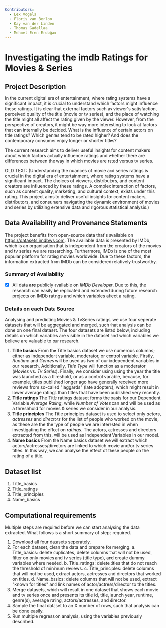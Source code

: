 ```yaml
---
Contributors:
  - Lex Vogels
  - Floris van Berloo
  - Kay van der Linden
  - Thomas Gadellaa
  - Mehmet Eren Erdoğan
---
```


# Investigating the imdb Ratings for Movies & Series

## Project Description

In the current digital era of entertainment, where rating systems have a significant impact, it is crucial to understand which factors might influence these ratings. It is clear that external factors such as viewer's satisfaction, perceived quality of the title (movie or tv series), and the place of watching the title might all affect the rating given by the viewer. However, from the perspective of creators, it might be way more interesting to look at factors that can internally be decided. What is the influence of certain actors on title ratings? Which genres tend to be rated higher? And does the contemporary consumer enjoy longer or shorter titles? 

The current research aims to deliver useful insights for content makers about which factors actually influence ratings and whether there are differences between the way in which movies are rated versus tv series. 

OLD TEXT:
(Understanding the nuances of movie and series ratings is crucial in the digital era of entertainment, where rating systems have a significant impact. The choices of viewers, distributors, and content creators are influenced by these ratings. A complex interaction of factors, such as content quality, marketing, and cultural context, exists under this rating.
This project aims to deliver useful insights for content makers, distributors, and consumers navigating the dynamic environment of movies and series by utilizing extensive data and rigorous statistical analysis.)

## Data Availability and Provenance Statements

The project benefits from open-source data that's available on https://datasets.imdbws.com. The available data is presented by IMDb, which is an organisation that is independent from the creators of the movies and tv series we are researching. Furthermore, IMDb is one of the most popular platform for rating movies worldwide. Due to these factors, the information extracted from IMDb can be considered relatively trustworthy.

### Summary of Availability

- [x] All data **are** publicly available on *IMDb Developer*. 
Due to this, the research can easily be replicated and extended during future research projects on IMDb ratings and which variables affect a rating.

### Details on each Data Source
Analysing and predicting Movies & TvSeries ratings, we use four seperate datasets that will be aggregated and merged, such that analysis can be done on one final dataset. The four datasets are listed below, including details on which variables are visible in the dataset and which variables we believe are valuable to our research. 

1. **Title basics**
  From the Title basics dataset we use numerous columns; either as independent variable, moderator, or control variable. Firstly, *Runtime* and *Genres* will be used as two of our independent variables in our research. Additionally, *Title Type* will function as a moderator (*Movies* vs. *Tv Series*). Finally, we consider using using the year the title was launched as a threshold, or as a control variable, because, for example, titles published longer ago have generally received more reviews from so-called "laggards" (late adopters), which might result in lower average ratings than titles that have been published very recently.
2. **Title ratings**
  The Title ratings dataset forms the basis for our Dependent Variable *Average Rating*, while *Number of Votes* can and will be used as a threshhold for movies & series we consider in our analysis.
3. **Title principles**
  The Title principles dataset is used to select only *actors*, *actresses* and *directors* for the list of people who worked on the movie, as these are the the type of people we are interested in when investigating the effect on *ratings*. The actors, actresses and directors extracted from this, will be used as Independent Variables in our model.
4. **Name basics**
  From the Name basics dataset we will extract which actors/actresses/directors are linked to which movie and/or tv series titles. In this way, we can analyse the effect of these people on the rating of a title.

## Dataset list

1. Title_basics
2. Title_ratings
4. Title_principles
3. Name_basics

## Computational requirements

Multiple steps are required before we can start analysing the data extracted. What follows is a short summary of steps required.
1. Download all four datasets seperately.
2. For each dataset, clean the data and prepare for merging.
    a. Title_basics: delete duplicates, delete columns that will not be used, filter on only movies and tv series (title type), and create dummy variables where needed.
    b. Title_ratings: delete titles that do not reach the threshold of minimum reviews.
    c. Title_principles: delete columns that will not be used, extract actors, actresses and directors that worked on titles.
    d. Name_basics: delete columns that will not be used, extract "known for titles" and link names of actor/actress/director to the titles.
3. Merge datasets, which will result in one dataset that shows each movie and tv series once and presents its title id, title, launch year, runtime, genre(s), average rating, actors/actresses, and director.
4. Sample the final dataset to an X number of rows, such that analysis can be done easily.
5. Run multiple regression analysis, using the variables previously described.
